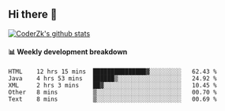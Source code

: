 ## Hi there 👋

[![CoderZk's github stats](https://github-readme-stats.vercel.app/api?username=zhoukuo123&show_icons=true&count_private=true)](https://github.com/anuraghazra/github-readme-stats)

#### :bar_chart: Weekly development breakdown

<!--START_SECTION:waka-->
```text
HTML    12 hrs 15 mins  ███████████████▓░░░░░░░░░   62.43 % 
Java    4 hrs 53 mins   ██████▒░░░░░░░░░░░░░░░░░░   24.92 % 
XML     2 hrs 3 mins    ██▓░░░░░░░░░░░░░░░░░░░░░░   10.45 % 
Other   8 mins          ▒░░░░░░░░░░░░░░░░░░░░░░░░   00.70 % 
Text    8 mins          ▒░░░░░░░░░░░░░░░░░░░░░░░░   00.69 % 
```
<!--END_SECTION:waka-->
